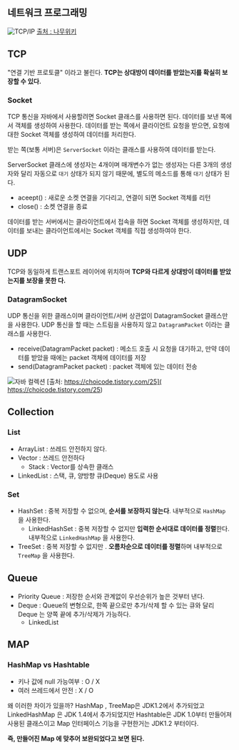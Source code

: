 
## 네트워크 프로그래밍

![TCP/IP](https://i.namu.wiki/i/9fiNm-uR5hBzSC_Z-h9zh2qU7UWQkvrkFge1Dq2DQ0IpBVfKLTZ_RRwD9RLJxulRCcQsUUPhuuQoelq9O_jTSA.webp)
[출처 : 나무위키](https://namu.wiki/w/TCP/IP)



## TCP
"연결 기반 프로토클" 이라고 불린다. **TCP는 상대방이 데이터를 받았는지를 확실히 보장할 수 있다.**

### Socket
TCP 통신을 자바에서 사용할려면 Socket 클래스를 사용하면 된다.
데이터를 보낸 쪽에서 객체를 생성하여 사용한다. 데이터를 받는 쪽에서 클라이언트 요청을 받으면, 요청에 대한 Socket 객체를 생성하여 데이터를 처리한다.

받는 쪽(보통 서버)은 `ServerSocket` 이라는 클래스를 사용하여 데이터를 받는다.

ServerSocket 클래스에 생성자는 4개이며 매개변수가 없는 생성자는 다른 3개의 생성자와 달리 자동으로 `대기` 상태가 되지 않기 때문에, 별도의 메소드를 통해 `대기` 상태가 된다.
- aceept() : 새로운 소켓 연결을 기다리고, 연결이 되면 Socket 객체를 리턴
- close() : 소켓 연결을 종료

데이터를 받는 서버에서는 클라이언트에서 접속을 하면 Socket 객체를 생성하지만, 데이터를 보내는 클라이언트에서는 Socket 객체를 직접 생성하여야 한다.


## UDP
TCP와 동일하게 트랜스포트 레이어에 위치하며 **TCP와 다르게 상대방이 데이터를 받았는지를 보장을 못한
다.**

### DatagramSocket
UDP 통신을 위한 클래스이며 클라이언트/서버 상관없이 DatagramSocket 클래스만을 사용한다.
UDP 통신을 할 때는 스트림을 사용하지 않고 `DatagramPacket` 이라는 클래스를 사용한다.

- receive(DatagramPacket packet) : 메소드 호출 시 요청을 대기하고, 만약 데이터를 받았을 때에는 packet 객체에 데이터를 저장
- send(DatagramPacket packet) : packet 객체에 있는 데이터 전송



![자바 컬렉션](https://blog.kakaocdn.net/dn/cGLOqE/btreAJdmGjw/K6PJ815H6m9KWTW9e42BD1/img.jpg)
[출처: https://choicode.tistory.com/25]( https://choicode.tistory.com/25)
## Collection

### List
- ArrayList : 쓰레드 안전하지 않다.
- Vector : 쓰레드 안전하다
	- Stack : Vector를 상속한 클래스  
- LinkedList : 스택, 큐, 양방향 큐(Deque) 용도로 사용

### Set
- HashSet : 중복 저장할 수 없으며, **순서를 보장하지 않는다**. 내부적으로 `HashMap` 을 사용한다.
	- LinkedHashSet : 중복 저장할 수 없지만 **입력한 순서대로 데이터를 정렬**한다. 내부적으로 `LinkedHashMap` 을 사용한다.
- TreeSet : 중복 저장할 수 없지만 . **오름차순으로 데이터를 정렬**하며 내부적으로 `TreeMap` 을 사용한다.
## Queue
- Priority Queue : 저장한 순서와 관계없이 우선순위가 높은 것부터 낸다.
- Deque  : Queue의 변형으로, 한쪽 끝으로만 추가/삭제 할 수 있는 큐와 달리 Deque 는 양쪽 끝에 추가/삭제가 가능하다.
	- LinkedList


## MAP

### HashMap vs Hashtable
- 키나 값에 null 가능여부 : O /  X
- 여러 쓰레드에서 안전 : X / O

왜 이러한 차이가 있을까? HashMap , TreeMap은  JDK1.2에서 추가되었고 LinkedHashMap 은 JDK 1.4에서 추가되었지만 Hashtable은 JDK 1.0부터 만들어져 사용된 클래스이고 Map 인터페이스 기능을 구현한거는 JDK1.2 부터이다.

**즉, 만들어진 Map 에 맞추어 보완되었다고 보면 된다.**


